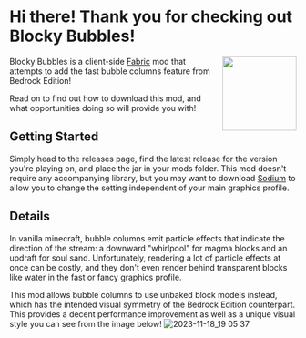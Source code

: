 # Hi there! Thank you for checking out Blocky Bubbles!
<img align="right" width="130" src="src/main/resources/assets/blocky-bubbles/icon.png">

Blocky Bubbles is a client-side [Fabric](https://fabricmc.net) mod that attempts to add the fast bubble columns feature from Bedrock Edition!

Read on to find out how to download this mod, and what opportunities doing so will provide you with!

## Getting Started
Simply head to the releases page, find the latest release for the version you're playing on, and place the jar in your mods folder. This mod doesn't require any accompanying library, but you may want to download [Sodium](https://modrinth.com/mod/sodium) to allow you to change the setting independent of your main graphics profile.

## Details
In vanilla minecraft, bubble columns emit particle effects that indicate the direction of the stream: a downward "whirlpool" for magma blocks and an updraft for soul sand. Unfortunately, rendering a lot of particle effects at once can be costly, and they don't even render behind transparent blocks like water in the fast or fancy graphics profile.

This mod allows bubble columns to use unbaked block models instead, which has the intended visual symmetry of the Bedrock Edition counterpart. This provides a decent performance improvement as well as a unique visual style you can see from the image below!
![2023-11-18_19 05 37](https://github.com/axialeaa/BlockyBubbles/assets/116074698/c8343ad4-6047-4b33-80a9-a36c667cdfa1)
